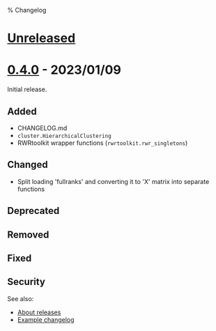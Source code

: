 % Changelog

<!-- # [<version>] - <date> -->
<!-- ## Added for new features. -->
<!-- ## Changed for changes in existing functionality. -->
<!-- ## Deprecated for soon-to-be removed features. -->
<!-- ## Removed for now removed features. -->
<!-- ## Fixed for any bug fixes. -->
<!-- ## Security in case of vulnerabilities. -->
<!-- [<version>]: https://github.com/Level/level/releases/tag/<version> -->

# [Unreleased]

<!-- ## Added for new features. -->
<!-- ## Changed for changes in existing functionality. -->
<!-- ## Deprecated for soon-to-be removed features. -->
<!-- ## Removed for now removed features. -->
<!-- ## Fixed for any bug fixes. -->
<!-- ## Security in case of vulnerabilities. -->

# [0.4.0] - 2023/01/09

Initial release.

## Added

- CHANGELOG.md
- `cluster.HierarchicalClustering`
- RWRtoolkit wrapper functions (`rwrtoolkit.rwr_singletons`)

## Changed

- Split loading 'fullranks' and converting it to 'X' matrix into separate
  functions

## Deprecated
## Removed
## Fixed
## Security

See also:

- [About releases] 
- [Example changelog]


<!-- LINKS -->

[About releases]: https://docs.github.com/en/repositories/releasing-projects-on-github/about-releases
[Example changelog]: https://github.com/Level/level/blob/master/CHANGELOG.md

[unreleased]: https://github.com/izaakm/jail-functional-partitioning/compare/v0.4.0...HEAD
[0.4.0]: https://github.com/izaakm/jail-functional-partitioning/releases/tag/v0.4.0

<!-- END -->
